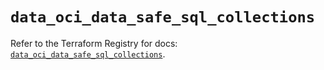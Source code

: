 # `data_oci_data_safe_sql_collections`

Refer to the Terraform Registry for docs: [`data_oci_data_safe_sql_collections`](https://registry.terraform.io/providers/oracle/oci/7.19.0/docs/data-sources/data_safe_sql_collections).
